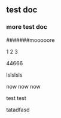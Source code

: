 ## test doc


### more test doc


#######mooooore


1 2 3


44666

lslslsls


now now now


test test

tatadfasd
